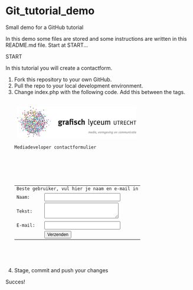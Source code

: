 # Git_tutorial_demo
Small demo for a GitHub tutorial

In this demo some files are stored and some instructions are written in this README.md file. Start at START...

START

In this tutorial you will create a contactform.
1. Fork this repository to your own GitHub.
2. Pull the repo to your local development environment.
3. Change index.php with the following code. Add this between the <body> tags.
    <code>
    <div id="container">
    <img src="glulogo.png">
    <div id="head" style="">Mediadeveloper contactformulier</div>
    <form method="post" action="contactverwerk.php">
    <table>
    <tr><td colspan="2">Beste gebruiker, vul hier je naam en e-mail in</td></tr>
    <tr><td>Naam:</td><td><input style="font-size:125%" name="name" type="text"></td></tr>
    <tr><td>Tekst:</td><td><textarea style="font-size:125%" name="text"></textarea></td></tr>
    <tr><td>E-mail:</td><td><input style="font-size:125%" name="email" type="text" ></td></tr>
    <tr><td>&nbsp;</td><td><input style="font-size:100%" type="submit" name="submit" value="Verzenden"></td></tr>
    </form>
    </table>
    </div>
    </code>
4. Stage, commit and push your changes

Succes!
